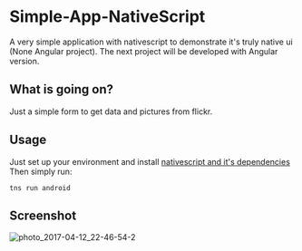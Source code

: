 # Simple-App-NativeScript
A very simple application with nativescript to demonstrate it's truly native ui (None Angular project).
The next project will be developed with Angular version.

## What is going on?
Just a simple form to get data and pictures from flickr.

## Usage
Just set up your environment and install [nativescript and it's dependencies](https://docs.nativescript.org/start/quick-setup) 
Then simply run:
```
tns run android
```

## Screenshot
![photo_2017-04-12_22-46-54-2](https://cloud.githubusercontent.com/assets/11078601/24973370/b54d1548-1fd3-11e7-8c87-33984cb95982.jpg)


